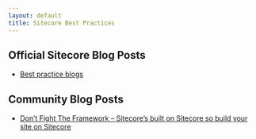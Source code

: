 ```yaml
---
layout: default
title: Sitecore Best Practices
---
```


## Official Sitecore Blog Posts
* [Best practice blogs](https://www.sitecore.net/learn/blogs/best-practice-blogs)

## Community Blog Posts

* [Don’t Fight The Framework – Sitecore’s built on Sitecore so build your site on Sitecore](http://cardinalcore.co.uk/2014/07/22/dont-fight-the-framework-pt-i-sitecore/)
